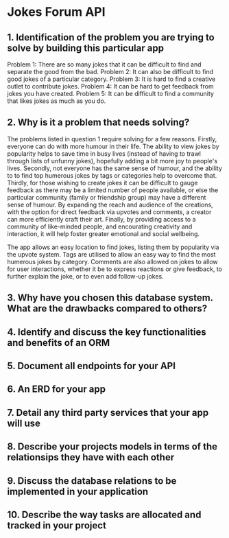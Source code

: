 # Jokes Forum API

## 1. Identification of the problem you are trying to solve by building this particular app

Problem 1: There are so many jokes that it can be difficult to find and separate the good from the bad. 
Problem 2: It can also be difficult to find good jokes of a particular category.
Problem 3: It is hard to find a creative outlet to contribute jokes.
Problem 4: It can be hard to get feedback from jokes you have created. 
Problem 5: It can be difficult to find a community that likes jokes as much as you do. 

## 2. Why is it a problem that needs solving?

The problems listed in question 1 require solving for a few reasons. Firstly, everyone can do with more humour in their life. The ability to view jokes by popularity helps to save time in busy lives (instead of having to trawl through lists of unfunny jokes), hopefully adding a bit more joy to people's lives. Secondly, not everyone has the same sense of humour, and the ability to to find top humerous jokes by tags or categories help to overcome that. Thirdly, for those wishing to create jokes it can be difficult to gauge feedback as there may be a limited number of people available, or else the particular community (family or friendship group) may have a different sense of humour. By expanding the reach and audience of the creations, with the option for direct feedback via upvotes and comments, a creator can more efficiently craft their art. Finally, by providing access to a community of like-minded people, and encourating creativity and interaction, it will help foster greater emotional and social wellbeing. 

The app allows an easy location to find jokes, listing them by popularity via the upvote system. Tags are utilised to allow an easy way to find the most humerous jokes by category. Comments are also allowed on jokes to allow for user interactions, whether it be to express reactions or give feedback, to further explain the joke, or to even add follow-up jokes.

## 3. Why have you chosen this database system. What are the drawbacks compared to others?


## 4. Identify and discuss the key functionalities and benefits of an ORM



## 5. Document all endpoints for your API


## 6. An ERD for your app


## 7. Detail any third party services that your app will use


## 8. Describe your projects models in terms of the relationsips they have with each other


## 9. Discuss the database relations to be implemented in your application


## 10. Describe the way tasks are allocated and tracked in  your project 